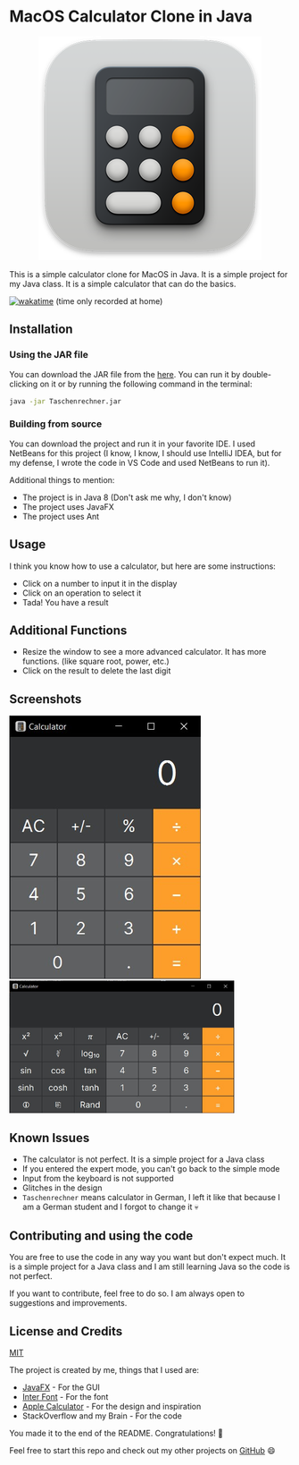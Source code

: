 # MacOS Calculator Clone in Java

<div align="center">
  <img src="src/icon.png" alt="Icon" />
</div>

This is a simple calculator clone for MacOS in Java. It is a simple project for my Java class. It is a simple calculator that can do the basics.

[![wakatime](https://wakatime.com/badge/github/JMcrafter26/java-macos-calculator-clone.svg)](https://wakatime.com/badge/github/JMcrafter26/java-macos-calculator-clone) (time only recorded at home)

## Installation

### Using the JAR file

You can download the JAR file from the [here](dist/Taschenrechner.jar). You can run it by double-clicking on it or by running the following command in the terminal:

```bash
java -jar Taschenrechner.jar
```

### Building from source

You can download the project and run it in your favorite IDE. I used NetBeans for this project (I know, I know, I should use IntelliJ IDEA, but for my defense, I wrote the code in VS Code and used NetBeans to run it).

Additional things to mention:

- The project is in Java 8 (Don't ask me why, I don't know)
- The project uses JavaFX
- The project uses Ant

## Usage

I think you know how to use a calculator, but here are some instructions:

- Click on a number to input it in the display
- Click on an operation to select it
- Tada! You have a result

## Additional Functions

- Resize the window to see a more advanced calculator. It has more functions. (like square root, power, etc.)
- Click on the result to delete the last digit

## Screenshots

<div style="max-width: 80%">
  <img src="images/image1.jpg" alt="Simple Mode" />
  <img src="images/image2.jpg" alt="Expert Mode" />
</div>

## Known Issues

- The calculator is not perfect. It is a simple project for a Java class
- If you entered the expert mode, you can't go back to the simple mode
- Input from the keyboard is not supported
- Glitches in the design
- `Taschenrechner` means calculator in German, I left it like that because I am a German student and I forgot to change it :skull:

## Contributing and using the code

You are free to use the code in any way you want but don't expect much. It is a simple project for a Java class and I am still learning Java so the code is not perfect.

If you want to contribute, feel free to do so. I am always open to suggestions and improvements.

## License and Credits

[MIT](LICENSE)

The project is created by me, things that I used are:

- [JavaFX](https://openjfx.io/) - For the GUI
- [Inter Font](https://rsms.me/inter/) - For the font
- [Apple Calculator](https://support.apple.com/guide/calculator/welcome/mac) - For the design and inspiration
- StackOverflow and my Brain - For the code

You made it to the end of the README. Congratulations! 🎉

Feel free to start this repo and check out my other projects on [GitHub](https://github.com/JMcrafter26) :smile:
